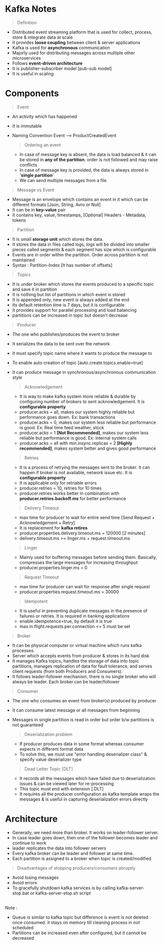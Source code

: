 # Kafka Notes

> Definition
- Distributed event streaming platform that is used for collect, process, store & integrate data at scale
- It provides **loose coupling** between client & server applications
- Kafka is used for **asynchronous** communication
- Majorly used for distributing messages across multiple other microservices
- Follows **event-driven architecture**
- It is publisher-subscriber model [pub-sub model]
- It is useful in scaling

# Components

> Event
- An activity which has happened 
- It is immutable
- Naming Convention
<Noun><Action>Event --> ProductCreatedEvent

  > Ordering an event
  - In case of message key is absent, the data is load balanced & it can be stored in **any of the partition**. order is not followed and may raise conflicts
  - In case of message key is provided, the data is always stored in '**single partition**'
  - We can send multiple messages from a file

> Message vs Event
- Message is an envelope which contains an event in it which can be different formats [Json, String, Avro or Null]
- It can be in **key-value** pair
- It contains key, value, timestamps, [Optional] Headers - Metadata, tokens 

> Partition
- It is small **storage unit** which stores the data.
- It stores the data in files called logs, logs will be divided into smaller pieces called segments & each segment has size which is configurable
- Events are in order within the partition. Order across partition is not maintained
- Syntax : Partition-Index [It has number of offsets] 

> Topics
- It is under broker which stores the events produced to a specific topic and save it in partition
- It is nothing but list of partitions in which event is stored
- It is appended only, new event is always added at the end 
- Its default retention time is 7 days, but it is configurable
- It provides support for parallel processing and load balancing
- partitions can be increased in topic but doesn't decrease 

> Producer
- The one who publishes/produces the event to broker
- It serializes the data to be sent over the network
- It must specify topic name where it wants to produce the message to
- To enable auto creation of topic [auto.create.topics.enable=true]
- It can produce message in synchronous/asynchronous communication style

    > Acknowledgement
    - It is way to make kafka system more reliable & durable by configuring number of brokers to sent acknowledgement. It is **configurable property**
    - producer.acks = all, makes our system highly reliable but performance goes down. Ex: bank transactions
    - producer.acks = 0, makes our system less reliable but performance is good. Ex: Real time feed weather, stock
    - producer.acks = 1 **[Not Recommended]**, makes our system less reliable but performance is good. Ex: internal system calls
    - producer.acks = all with min.insync.replicas = 2 **[Highly recommended]**, makes system better and gives good performance

    > Retries
    - It is a process of retrying the messages sent to the broker. It can happen if broker is not available, network issue etc. It is **configurable property**
    - It is applicable only for retriable errors
    - producer.retries = 10, retries for 10 times
    - producer.retries works better in combination with **producer.retries.backoff.ms** for better performance
 
    > Delivery Timeout
    - max time for producer to wait for entire send time [Send Request + Acknowledgement + Retry]
    - It is replacement for **kafka retires**
    - producer.properties.delivery.timeout.ms = 120000 [2 minutes]
    - delivery.timeout.ms >= linger.ms + request.timeout.ms

    > Linger
    - Mainly used for buffering messages before sending them. Basically, compresses the large messages for increasing throughput
    - producer.properties.linger.ms = 0

    > Request Timeout
    - max time for producer can wait for response after single request
    - producer.properties.request.timeout.ms = 30000
 
    > Idempotent
    - It is useful in preventing duplicate messages in the presence of failures or retries. It is required in banking applications
    - enable.idempotence=true, by default it is true
    - max.in.flight.requests.per.connection <= 5 must be set

> Broker
- It can be physical computer or virtual machine which runs kafka processes.
- Server which accepts events from producer & stores in its hard disk
- It manages Kafka topics, handles the storage of data into topic partitions, 
  manages replication of data for fault tolerance, and serves client requests (from both Producers and Consumers).
- It follows leader-follower mechanism, there is no single broker who will always be leader. Each broker can be leader/follower

> Consumer
- The one who consumes an event from broker(s) produced by producer
- It can consume latest message or all messages from beginning
- Messages in single partition is read in order but order b/w partitions is not guaranteed

  > Deserialization problem
  - If producer produces data in some format whereas consumer expects in different format data
  - To solve this, we must use "error handling deserializer class" & specify value deserializer type
  
  > Dead Letter Topic [DLT]
  - It records all the messages which have failed due to deserialization issues & can be viewed later for re-processing
  - This topic must end with extension [.DLT]
  - It requires all the producer configuration as kafka template wraps the messages & is useful in capturing deserialization errors directly

# Architecture
- Generally, we need more than broker. It works on leader-follower server. 
- In case leader goes down, then one of the follower becomes leader and continue to work
- leader replicates the data into follower servers
- Every kafka broker can be leader and follower at same time.
- Each partition is assigned to a broker when topic is created/modified


> Disadvantages of stopping producers/consumers abruptly
- Avoid losing messages
- Avoid errors
- To gracefully shutdown kafka services is by calling kafka-server-stop.bat or kafka-server-stop.sh script

<br>Note : 
- Queue is similar to kafka topic but difference is event is not deleted once consumed. it stays on memory till cleaning process in not scheduled 
- Partitions can be increased even after configured, but it cannot be decreased
